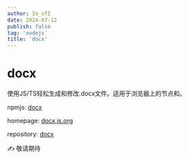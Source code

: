 ```yaml
---
author: Io_oTI
date: 2024-07-12
publish: false
tag: 'nodejs'
title: 'docx'
---
```


# docx

使用JS/TS轻松生成和修改.docx文件。适用于浏览器上的节点和。

npmjs: [docx](https://docx.js.org/)

homepage: [docx.js.org](https://docx.js.org/)

repository: [docx](https://github.com/dolanmiu/docx)

✍ 敬请期待
